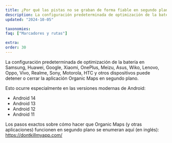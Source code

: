 ```yaml
---
title: ¿Por qué las pistas no se graban de forma fiable en segundo plano en Android?
description: La configuración predeterminada de optimización de la batería en Samsung, Huawei, Google, Xiaomi, OnePlus, Meizu, Asus, Wiko, Lenovo, Oppo, Vivo, Realme, Sony, Motorola, HTC y otros dispositivos puede detener o cerrar la aplicación Organic Maps en segundo plano.
updated: "2024-10-05"

taxonomies:
faq: ["Marcadores y rutas"]

extra:
order: 30
---
```


La configuración predeterminada de optimización de la batería en Samsung, Huawei, Google, Xiaomi, OnePlus, Meizu, Asus, Wiko, Lenovo, Oppo, Vivo, Realme, Sony, Motorola, HTC y otros dispositivos puede detener o cerrar la aplicación Organic Maps en segundo plano.

Esto ocurre especialmente en las versiones modernas de Android:
- Android 14
- Android 13
- Android 12
- Android 11

Los pasos exactos sobre cómo hacer que Organic Maps (y otras aplicaciones) funcionen en segundo plano se enumeran aquí (en inglés): https://dontkillmyapp.com/